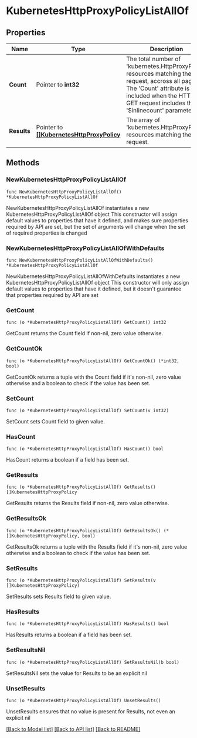 # KubernetesHttpProxyPolicyListAllOf

## Properties

Name | Type | Description | Notes
------------ | ------------- | ------------- | -------------
**Count** | Pointer to **int32** | The total number of &#39;kubernetes.HttpProxyPolicy&#39; resources matching the request, accross all pages. The &#39;Count&#39; attribute is included when the HTTP GET request includes the &#39;$inlinecount&#39; parameter. | [optional] 
**Results** | Pointer to [**[]KubernetesHttpProxyPolicy**](KubernetesHttpProxyPolicy.md) | The array of &#39;kubernetes.HttpProxyPolicy&#39; resources matching the request. | [optional] 

## Methods

### NewKubernetesHttpProxyPolicyListAllOf

`func NewKubernetesHttpProxyPolicyListAllOf() *KubernetesHttpProxyPolicyListAllOf`

NewKubernetesHttpProxyPolicyListAllOf instantiates a new KubernetesHttpProxyPolicyListAllOf object
This constructor will assign default values to properties that have it defined,
and makes sure properties required by API are set, but the set of arguments
will change when the set of required properties is changed

### NewKubernetesHttpProxyPolicyListAllOfWithDefaults

`func NewKubernetesHttpProxyPolicyListAllOfWithDefaults() *KubernetesHttpProxyPolicyListAllOf`

NewKubernetesHttpProxyPolicyListAllOfWithDefaults instantiates a new KubernetesHttpProxyPolicyListAllOf object
This constructor will only assign default values to properties that have it defined,
but it doesn't guarantee that properties required by API are set

### GetCount

`func (o *KubernetesHttpProxyPolicyListAllOf) GetCount() int32`

GetCount returns the Count field if non-nil, zero value otherwise.

### GetCountOk

`func (o *KubernetesHttpProxyPolicyListAllOf) GetCountOk() (*int32, bool)`

GetCountOk returns a tuple with the Count field if it's non-nil, zero value otherwise
and a boolean to check if the value has been set.

### SetCount

`func (o *KubernetesHttpProxyPolicyListAllOf) SetCount(v int32)`

SetCount sets Count field to given value.

### HasCount

`func (o *KubernetesHttpProxyPolicyListAllOf) HasCount() bool`

HasCount returns a boolean if a field has been set.

### GetResults

`func (o *KubernetesHttpProxyPolicyListAllOf) GetResults() []KubernetesHttpProxyPolicy`

GetResults returns the Results field if non-nil, zero value otherwise.

### GetResultsOk

`func (o *KubernetesHttpProxyPolicyListAllOf) GetResultsOk() (*[]KubernetesHttpProxyPolicy, bool)`

GetResultsOk returns a tuple with the Results field if it's non-nil, zero value otherwise
and a boolean to check if the value has been set.

### SetResults

`func (o *KubernetesHttpProxyPolicyListAllOf) SetResults(v []KubernetesHttpProxyPolicy)`

SetResults sets Results field to given value.

### HasResults

`func (o *KubernetesHttpProxyPolicyListAllOf) HasResults() bool`

HasResults returns a boolean if a field has been set.

### SetResultsNil

`func (o *KubernetesHttpProxyPolicyListAllOf) SetResultsNil(b bool)`

 SetResultsNil sets the value for Results to be an explicit nil

### UnsetResults
`func (o *KubernetesHttpProxyPolicyListAllOf) UnsetResults()`

UnsetResults ensures that no value is present for Results, not even an explicit nil

[[Back to Model list]](../README.md#documentation-for-models) [[Back to API list]](../README.md#documentation-for-api-endpoints) [[Back to README]](../README.md)


